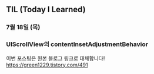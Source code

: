 ## TIL (Today I Learned)

### 7월 18일 (목)    
### UIScrollView의 contentInsetAdjustmentBehavior     
이번 포스팅은 원본 블로그 링크로 대체합니다!   
https://green1229.tistory.com/491       